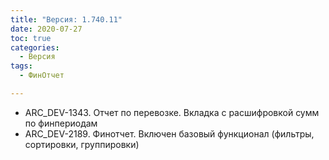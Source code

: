 ```yaml
---
title: "Версия: 1.740.11"
date: 2020-07-27
toc: true
categories:
  - Версия
tags:
  - ФинОтчет

---
```


-   ARC_DEV-1343. Отчет по перевозке. Вкладка с расшифровкой сумм по финпериодам
-   ARC_DEV-2189. Финотчет. Включен базовый функционал (фильтры, сортировки, группировки)
